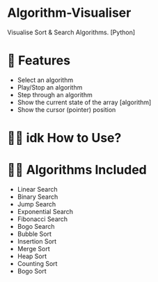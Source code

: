# Algorithm-Visualiser
Visualise Sort &amp; Search Algorithms. [Python]

# 🧾 Features
- Select an algorithm
- Play/Stop an algorithm
- Step through an algorithm
- Show the current state of the array [algorithm]
- Show the cursor (pointer) position


# 🧑‍🏫 idk How to Use?

# 👨‍💻 Algorithms Included
- Linear Search
- Binary Search
- Jump Search
- Exponential Search
- Fibonacci Search
- Bogo Search
- Bubble Sort
- Insertion Sort
- Merge Sort
- Heap Sort
- Counting Sort
- Bogo Sort
